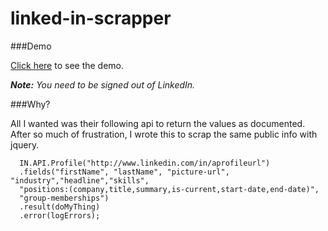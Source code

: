 linked-in-scrapper
==================

###Demo

[Click here](http://htmlpreview.github.io/?https://github.com/palaniraja/linked-in-scrapper/blob/master/index.html) to see the demo. 

_**Note:** You need to be signed out of LinkedIn._

###Why?

All I wanted was their following api to return the values as documented. After so much of frustration, I wrote this to scrap the same public info with jquery.

      IN.API.Profile("http://www.linkedin.com/in/aprofileurl")
      .fields("firstName", "lastName", "picture-url", "industry","headline","skills",
      "positions:(company,title,summary,is-current,start-date,end-date)", 
      "group-memberships")
      .result(doMyThing)
      .error(logErrors);
